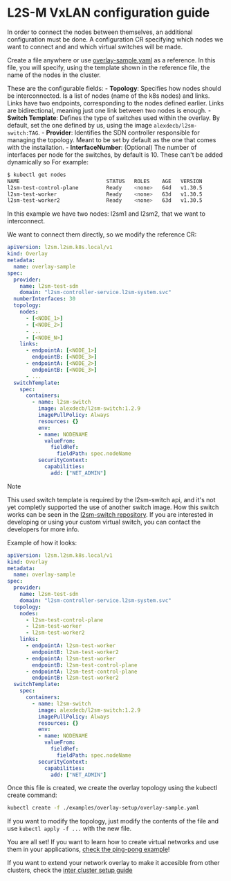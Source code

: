 # L2S-M VxLAN configuration guide

In order to connect the nodes between themselves, an additional configuration must be done. A configuration CR specifying which nodes we want to connect and and which virtual switches will be made.

Create a file anywhere or use [overlay-sample.yaml](./overlay-sample.yaml) as a reference. 
In this file, you will specify, using the template shown in the reference file, the name of the nodes in the cluster. 

These are the configurable fields:
    - **Topology**: Specifies how nodes should be interconnected. Is a list of nodes (name of the k8s nodes) and links. Links have two endpoints, corresponding to the nodes defined earlier. Links are bidirectional, meaning just one link between two nodes is enough.
    - **Switch Template**: Defines the type of switches used within the overlay. By default, set the one defined by us, using the image `alexdecb/l2sm-switch:TAG`. 
    - **Provider**: Identifies the SDN controller responsible for managing the topology. Meant to be set by default as the one that comes with the installation.
    - **InterfaceNumber**: (Optional) The number of interfaces per node for the switches, by default is 10. These can't be added dynamically so 
For example:
```bash
$ kubectl get nodes
NAME                            STATUS   ROLES    AGE   VERSION
l2sm-test-control-plane         Ready    <none>   64d   v1.30.5
l2sm-test-worker                Ready    <none>   63d   v1.30.5
l2sm-test-worker2               Ready    <none>   63d   v1.30.5
```
In this example we have two nodes: l2sm1 and l2sm2, that we want to interconnect.
  
We want to connect them directly, so we modify the reference CR:
```yaml
apiVersion: l2sm.l2sm.k8s.local/v1
kind: Overlay
metadata:
  name: overlay-sample
spec:
  provider:
    name: l2sm-test-sdn
    domain: "l2sm-controller-service.l2sm-system.svc"
  numberInterfaces: 30
  topology:
    nodes:
      - [<NODE_1>]
      - [<NODE_2>]
      - ...
      - [<NODE_N>]
    links:
      - endpointA: [<NODE_1>]
        endpointB: [<NODE_3>]
      - endpointA: [<NODE_2>]
        endpointB: [<NODE_3>]
      - ...
  switchTemplate:
    spec:
      containers:
        - name: l2sm-switch
          image: alexdecb/l2sm-switch:1.2.9
          imagePullPolicy: Always
          resources: {}
          env:
          - name: NODENAME
            valueFrom:
              fieldRef:
                fieldPath: spec.nodeName
          securityContext:
            capabilities:
              add: ["NET_ADMIN"]
```

> [!NOTE]
> This used switch template is required by the l2sm-switch api, and it's not yet completly supported the use of another switch image.  How this switch works can be seen in the [l2sm-switch repository](https://github.com/Networks-it-uc3m/l2sm-switch). If you are interested in developing or using your custom virtual switch, you can contact the developers for more info.

Example of how it looks:

```yaml
apiVersion: l2sm.l2sm.k8s.local/v1
kind: Overlay
metadata:
  name: overlay-sample
spec:
  provider:
    name: l2sm-test-sdn
    domain: "l2sm-controller-service.l2sm-system.svc"
  topology:
    nodes:
      - l2sm-test-control-plane
      - l2sm-test-worker
      - l2sm-test-worker2
    links:
      - endpointA: l2sm-test-worker
        endpointB: l2sm-test-worker2
      - endpointA: l2sm-test-worker
        endpointB: l2sm-test-control-plane
      - endpointA: l2sm-test-control-plane
        endpointB: l2sm-test-worker2
  switchTemplate:
    spec:
      containers:
        - name: l2sm-switch
          image: alexdecb/l2sm-switch:1.2.9
          imagePullPolicy: Always
          resources: {}
          env:
          - name: NODENAME
            valueFrom:
              fieldRef:
                fieldPath: spec.nodeName
          securityContext:
            capabilities:
              add: ["NET_ADMIN"]
```

Once this file is created, we create the overlay topology using the kubectl create command:

```bash
kubectl create -f ./examples/overlay-setup/overlay-sample.yaml
```

If you want to modify the topology, just modify the contents of the file and use `kubectl apply -f ...` with the new file.

You are all set! If you want to learn how to create virtual networks and use them in your applications, [check the ping-pong example](../ping-pong/)!


If you want to extend your network overlay to make it accesible from other clusters, check the [inter cluster setup guide](../inter-cluster-setup/)
